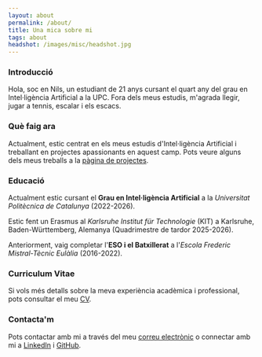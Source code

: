 ```yaml
---
layout: about
permalink: /about/
title: Una mica sobre mi
tags: about
headshot: /images/misc/headshot.jpg
---
```


### Introducció

Hola, soc en Nils, un estudiant de 21 anys cursant el quart any del grau en Intel·ligència Artificial a la UPC. Fora dels meus estudis, m'agrada llegir, jugar a tennis, escalar i els escacs.

### Què faig ara

Actualment, estic centrat en els meus estudis d'Intel·ligència Artificial i treballant en projectes apassionants en aquest camp. Pots veure alguns dels meus treballs a la [pàgina de projectes](/projects/).

### Educació

Actualment estic cursant el **Grau en Intel·ligència Artificial** a la *Universitat Politècnica de Catalunya* (2022-2026).

Estic fent un Erasmus al *Karlsruhe Institut für Technologie* (KIT) a Karlsruhe, Baden-Württemberg, Alemanya (Quadrimestre de tardor 2025-2026).

Anteriorment, vaig completar l'**ESO i el Batxillerat** a l'*Escola Frederic Mistral-Tècnic Eulàlia* (2016-2022).

### Curriculum Vitae

Si vols més detalls sobre la meva experiència acadèmica i professional, pots consultar el meu [CV](/cv/).

### Contacta'm

Pots contactar amb mi a través del meu [correu electrònic](mailto:nilsdula@gmail.com) o connectar amb mi a [LinkedIn](https://www.linkedin.com/in/nils-duran2004) i [GitHub](https://github.com/nilsduran).
